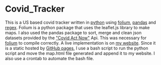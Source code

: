 # Covid_Tracker
This is a US based covid tracker written in [python](https://www.python.org/) using [folium](https://python-visualization.github.io/folium/index.html), [pandas](https://pandas.pydata.org/docs/) and [regex](https://docs.python.org/3/library/re.html). Folium is a python package that uses the leaflet.js library to make maps. I also used the pandas package to sort, merge and clean json datasets provided by the ["Covid Act Now"](https://covidactnow.org/data-api) Api. This was necessary for [folium](https://python-visualization.github.io/folium/index.html) to compile correctly.  A live implementation is on [my website](https://www.marcomayorga.com/). Since it is a static hosted by [GitHub pages](https://pages.github.com/), I use a bash script to run the python script and move the map.html file generated and append it to my website. I also use a crontab to automate the bash file. 
